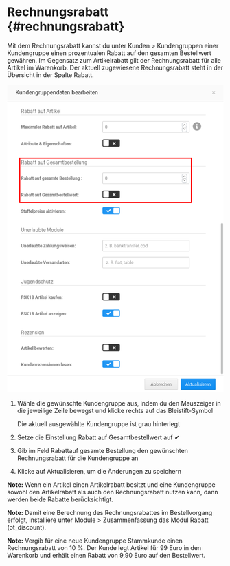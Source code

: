 # Rechnungsrabatt {#rechnungsrabatt}

Mit dem Rechnungsrabatt kannst du unter Kunden \> Kundengruppen einer Kundengruppe einen prozentualen Rabatt auf den gesamten Bestellwert gewähren. Im Gegensatz zum Artikelrabatt gilt der Rechnungsrabatt für alle Artikel im Warenkorb. Der aktuell zugewiesene Rechnungsrabatt steht in der Übersicht in der Spalte Rabatt.

![](Bilder/Abb104_RechnungsrabattKonfigurieren.png "Rechnungsrabatt konfigurieren")

1.  Wähle die gewünschte Kundengruppe aus, indem du den Mauszeiger in die jeweilige Zeile bewegst und klicke rechts auf das Bleistift-Symbol

    Die aktuell ausgewählte Kundengruppe ist grau hinterlegt

2.  Setze die Einstellung Rabatt auf Gesamtbestellwert auf ✔
3.  Gib im Feld Rabattauf gesamte Bestellung den gewünschten Rechnungsrabatt für die Kundengruppe an
4.  Klicke auf Aktualisieren, um die Änderungen zu speichern

**Note:** Wenn ein Artikel einen Artikelrabatt besitzt und eine Kundengruppe sowohl den Artikelrabatt als auch den Rechnungsrabatt nutzen kann, dann werden beide Rabatte berücksichtigt.

**Note:** Damit eine Berechnung des Rechnungsrabattes im Bestellvorgang erfolgt, installiere unter Module \> Zusammenfassung das Modul Rabatt \(ot\_discount\).

**Note:** Vergib für eine neue Kundengruppe Stammkunde einen Rechnungsrabatt von 10 %. Der Kunde legt Artikel für 99 Euro in den Warenkorb und erhält einen Rabatt von 9,90 Euro auf den Bestellwert.



